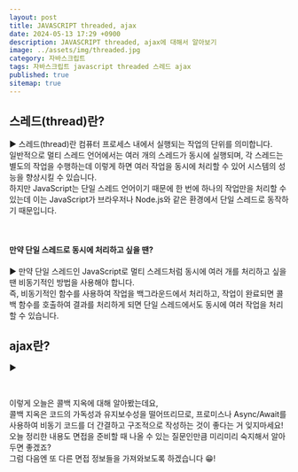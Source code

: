 ```yaml
---
layout: post
title: JAVASCRIPT threaded, ajax
date: 2024-05-13 17:29 +0900
description: JAVASCRIPT threaded, ajax에 대해서 알아보기
image: ../assets/img/threaded.jpg
category: 자바스크립트
tags: 자바스크립트 javascript threaded 스레드 ajax
published: true
sitemap: true
---
```


## 스레드(thread)란?

▶ 스레드(thread)란 컴퓨터 프로세스 내에서 실행되는 작업의 단위를 의미합니다.<br>
일반적으로 멀티 스레드 언어에서는 여러 개의 스레드가 동시에 실행되며, 각 스레드는 별도의 작업을 수행하는데 이렇게 하면 여러 작업을 동시에 처리할 수 있어 시스템의 성능을 향상시킬 수 있습니다.<br>
하지만 JavaScript는 단일 스레드 언어이기 때문에 한 번에 하나의 작업만을 처리할 수 있는데 이는 JavaScript가 브라우저나 Node.js와 같은 환경에서 단일 스레드로 동작하기 때문입니다.

<br>

#### 만약 단일 스레드로 동시에 처리하고 싶을 땐?

▶ 만약 단일 스레드인 JavaScript로 멀티 스레드처럼 동시에 여러 개를 처리하고 싶을 땐 비동기적인 방법을 사용해야 합니다.<br>
즉, 비동기적인 함수를 사용하여 작업을 백그라운드에서 처리하고, 작업이 완료되면 콜백 함수를 호출하여 결과를 처리하게 되면 단일 스레드에서도 동시에 여러 작업을 처리할 수 있습니다.
<br>

## ajax란?

▶ 


<br>

이렇게 오늘은 콜백 지옥에 대해 알아봤는데요,<br>
콜백 지옥은 코드의 가독성과 유지보수성을 떨어뜨리므로, 프로미스나 Async/Await를 사용하여 비동기 코드를 더 간결하고 구조적으로 작성하는 것이 좋다는 거 잊지마세요!<br>
오늘 정리한 내용도 면접을 준비할 때 나올 수 있는 질문인만큼 미리미리 숙지해서 알아두면 좋겠죠?<br>
그럼 다음엔 또 다른 면접 정보들을 가져와보도록 하겠습니다 😁!